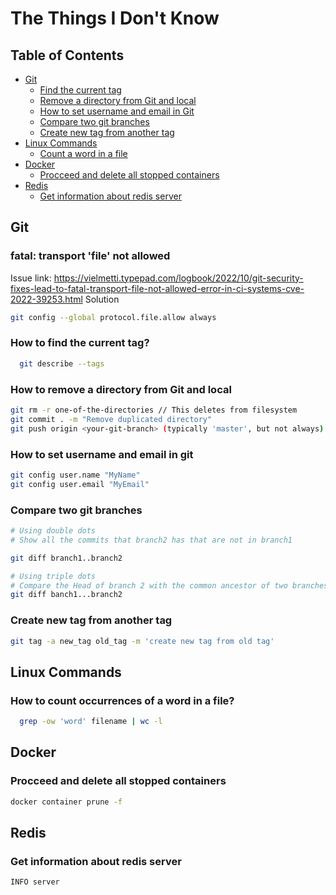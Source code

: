 # The Things I Don't Know

## Table of Contents 
- [Git](#git)
  - [Find the current tag](#how-to-find-the-current-tag)
  - [Remove a directory from Git and local](#how-to-remove-a-directory-from-git-and-local) 
  - [How to set username and email in Git](#how-to-set-username-and-email-in-git)
  - [Compare two git branches](#compare-two-git-branches)
  - [Create new tag from another tag](#create-new-tag-from-another-tag)
- [Linux Commands](#linux-commands)
  - [Count a word in a file](#how-to-count-occurrences-of-a-word-in-all-the-files-of-a-directory)
- [Docker](#docker)
	- [Procceed and delete all stopped containers](#procceed-and-delete-all-stopped-containers)
- [Redis](#redis)
	- [Get information about redis server](#get-information-about-redis-server)

## Git
### fatal: transport 'file' not allowed
Issue link: https://vielmetti.typepad.com/logbook/2022/10/git-security-fixes-lead-to-fatal-transport-file-not-allowed-error-in-ci-systems-cve-2022-39253.html
Solution
```sh
git config --global protocol.file.allow always 
```

### How to find the current tag?
```sh
  git describe --tags
```

### How to remove a directory from Git and local 
```sh
git rm -r one-of-the-directories // This deletes from filesystem
git commit . -m "Remove duplicated directory"
git push origin <your-git-branch> (typically 'master', but not always)
```
### How to set username and email in git 
```sh
git config user.name "MyName"
git config user.email "MyEmail" 
```
### Compare two git branches
```sh
# Using double dots
# Show all the commits that branch2 has that are not in branch1

git diff branch1..branch2

# Using triple dots
# Compare the Head of branch 2 with the common ancestor of two branches 
git diff banch1...branch2

```

### Create new tag from another tag

```sh
git tag -a new_tag old_tag -m 'create new tag from old tag'
```


## Linux Commands
### How to count occurrences of a word in a file?
```sh
  grep -ow 'word' filename | wc -l
```

## Docker
### Procceed and delete all stopped containers
```sh
docker container prune -f 
```

## Redis 
### Get information about redis server
```sh 
INFO server 
```
